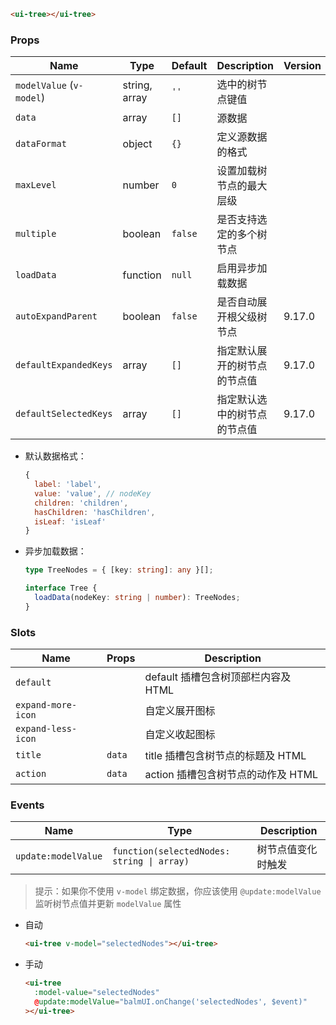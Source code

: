 ```html
<ui-tree></ui-tree>
```

### Props

| Name                     | Type          | Default | Description                  | Version |
| ------------------------ | ------------- | ------- | ---------------------------- | ------- |
| `modelValue` (`v-model`) | string, array | `''`    | 选中的树节点键值             |         |
| `data`                   | array         | `[]`    | 源数据                       |         |
| `dataFormat`             | object        | `{}`    | 定义源数据的格式             |         |
| `maxLevel`               | number        | `0`     | 设置加载树节点的最大层级     |         |
| `multiple`               | boolean       | `false` | 是否支持选定的多个树节点     |         |
| `loadData`               | function      | `null`  | 启用异步加载数据             |         |
| `autoExpandParent`       | boolean       | `false` | 是否自动展开根父级树节点     | 9.17.0  |
| `defaultExpandedKeys`    | array         | `[]`    | 指定默认展开的树节点的节点值 | 9.17.0  |
| `defaultSelectedKeys`    | array         | `[]`    | 指定默认选中的树节点的节点值 | 9.17.0  |

- 默认数据格式：

  ```js
  {
    label: 'label',
    value: 'value', // nodeKey
    children: 'children',
    hasChildren: 'hasChildren',
    isLeaf: 'isLeaf'
  }
  ```

- 异步加载数据：

  ```ts
  type TreeNodes = { [key: string]: any }[];

  interface Tree {
    loadData(nodeKey: string | number): TreeNodes;
  }
  ```

### Slots

| Name               | Props  | Description                         |
| ------------------ | ------ | ----------------------------------- |
| `default`          |        | default 插槽包含树顶部栏内容及 HTML |
| `expand-more-icon` |        | 自定义展开图标                      |
| `expand-less-icon` |        | 自定义收起图标                      |
| `title`            | `data` | title 插槽包含树节点的标题及 HTML   |
| `action`           | `data` | action 插槽包含树节点的动作及 HTML  |

### Events

| Name                | Type                                       | Description        |
| ------------------- | ------------------------------------------ | ------------------ |
| `update:modelValue` | `function(selectedNodes: string \| array)` | 树节点值变化时触发 |

> 提示：如果你不使用 `v-model` 绑定数据，你应该使用 `@update:modelValue` 监听树节点值并更新 `modelValue` 属性

- 自动

  ```html
  <ui-tree v-model="selectedNodes"></ui-tree>
  ```

- 手动

  ```html
  <ui-tree
    :model-value="selectedNodes"
    @update:modelValue="balmUI.onChange('selectedNodes', $event)"
  ></ui-tree>
  ```
